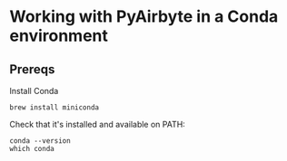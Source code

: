 # Working with PyAirbyte in a Conda environment

## Prereqs

Install Conda

```
brew install miniconda
```

Check that it's installed and available on PATH:

```
conda --version
which conda
```
